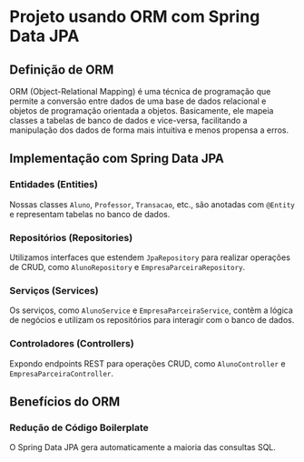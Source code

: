 # Projeto usando ORM com Spring Data JPA

## Definição de ORM
ORM (Object-Relational Mapping) é uma técnica de programação que permite a conversão entre dados de uma base de dados relacional e objetos de programação orientada a objetos. Basicamente, ele mapeia classes a tabelas de banco de dados e vice-versa, facilitando a manipulação dos dados de forma mais intuitiva e menos propensa a erros.

## Implementação com Spring Data JPA

### Entidades (Entities)
Nossas classes `Aluno`, `Professor`, `Transacao`, etc., são anotadas com `@Entity` e representam tabelas no banco de dados.

### Repositórios (Repositories)
Utilizamos interfaces que estendem `JpaRepository` para realizar operações de CRUD, como `AlunoRepository` e `EmpresaParceiraRepository`.

### Serviços (Services)
Os serviços, como `AlunoService` e `EmpresaParceiraService`, contêm a lógica de negócios e utilizam os repositórios para interagir com o banco de dados.

### Controladores (Controllers)
Expondo endpoints REST para operações CRUD, como `AlunoController` e `EmpresaParceiraController`.

## Benefícios do ORM

### Redução de Código Boilerplate
O Spring Data JPA gera automaticamente a maioria das consultas SQL.
